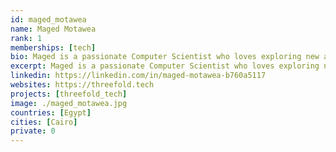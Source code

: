 ```yaml
---
id: maged_motawea
name: Maged Motawea
rank: 1
memberships: [tech]
bio: Maged is a passionate Computer Scientist who loves exploring new areas in life and technology. Software Developer fell in love with Threefold because threefold is the future of technology.
excerpt: Maged is a passionate Computer Scientist who loves exploring new areas in life and technology.
linkedin: https://linkedin.com/in/maged-motawea-b760a5117
websites: https://threefold.tech
projects: [threefold_tech]
image: ./maged_motawea.jpg
countries: [Egypt]
cities: [Cairo]
private: 0
---
```

